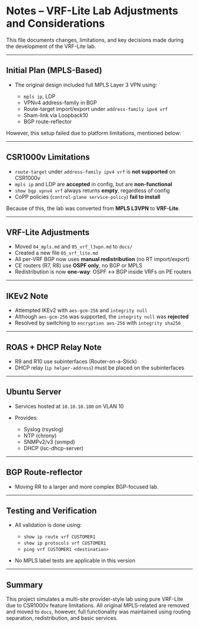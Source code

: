 # Notes – VRF-Lite Lab Adjustments and Considerations

This file documents changes, limitations, and key decisions made during the development of the VRF-Lite lab.

---

## Initial Plan (MPLS-Based)

* The original design included full MPLS Layer 3 VPN using:

  * `mpls ip`, LDP
  * VPNv4 address-family in BGP
  * Route-target import/export under `address-family ipv4 vrf`
  * Sham-link via Loopback10
  * BGP route-reflector

However, this setup failed due to platform limitations, mentioned below:

---

## CSR1000v Limitations

* `route-target` under `address-family ipv4 vrf` is **not supported** on CSR1000v
* `mpls ip` and LDP are **accepted** in config, but are **non-functional**
* `show bgp vpnv4 vrf` always returns **empty**, regardless of config
* CoPP policies (`control-plane service-policy`) **fail to install**

Because of this, the lab was converted from **MPLS L3VPN** to **VRF-Lite**.

---

## VRF-Lite Adjustments
* Moved `04_mpls.md` and `05_vrf_l3vpn.md` to `docs/`
* Created a new file `05_vrf_lite.md`
* All per-VRF BGP now uses **manual redistribution** (no RT import/export)
* CE routers (R7, R8) use **OSPF only**, no BGP or MPLS
* Redistribution is now **one-way**: OSPF ↔ BGP inside VRFs on PE routers

---

## IKEv2 Note
* Attempted IKEv2 with `aes-gcm-256` and `integrity null`
* Although `aes-gcm-256` was supported, the `integrity null` was **rejected**
* Resolved by switching to `encryption aes-256` with `integrity sha256`

---

## ROAS + DHCP Relay Note

* R9 and R10 use subinterfaces (Router-on-a-Stick)
* DHCP relay (`ip helper-address`) must be placed on the subinterfaces

---

## Ubuntu Server

* Services hosted at `10.10.10.100` on VLAN 10
* Provides:

  * Syslog (rsyslog)
  * NTP (chrony)
  * SNMPv2/v3 (snmpd)
  * DHCP (isc-dhcp-server)

---

## BGP Route-reflector
* Moving RR to a larger and more complex BGP-focused lab.

---

## Testing and Verification

* All validation is done using:

  * `show ip route vrf CUSTOMER1`
  * `show ip protocols vrf CUSTOMER1`
  * `ping vrf CUSTOMER1 <destination>`
* No MPLS label tests are applicable in this version

---

## Summary

This project simulates a multi-site provider-style lab using pure VRF-Lite due to CSR1000v feature limitations. All original MPLS-related are removed and moved to `docs`, however, full functionality was maintained using routing separation, redistribution, and basic services.
